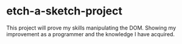 # etch-a-sketch-project

This project will prove my skills manipulating the DOM.
Showing my improvement as a programmer and the knowledge I have acquired.
